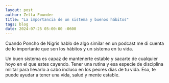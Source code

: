 ```yaml
---
layout: post
author: Zetta Founder
title: "La importancia de un sistema y buenos hábitos"
tags: blog
date: 2024-07-25 05:00:00 -0600
---
```


Cuando Poncho de Nigris hablo de algo similar en un podcast me di cuenta de lo importante que son los hábitos y un sistema en tu vida.

Un buen sistema es capaz de mantenerte estable y sacarte de cualquier hoyo en el que estes cayendo. Tener una rutina y esa especie de disciplina militar para llevarlo a cabo incluso en los peores días de tu vida. Eso, te puede ayudar a tener una vida, salud y mente estable.
